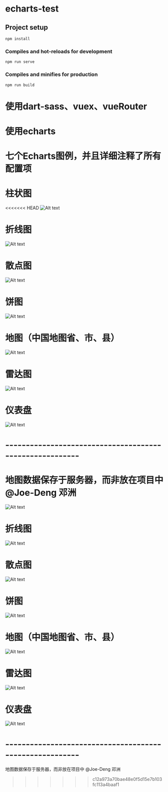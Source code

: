 # echarts-test

## Project setup
```
npm install
```

### Compiles and hot-reloads for development
```
npm run serve
```

### Compiles and minifies for production
```
npm run build
```


# 使用dart-sass、vuex、vueRouter
# 使用echarts


# 七个Echarts图例，并且详细注释了所有配置项
# 柱状图
<<<<<<< HEAD
![Alt text](./static/Bar.png)

# 折线图
![Alt text](./static/Line.png)

# 散点图
![Alt text](./static/Scatter.png)

# 饼图
![Alt text](./static/Pie.png)

# 地图（中国地图省、市、县）
![Alt text](./static/Map.png)

# 雷达图
![Alt text](./static/Radar.png)

# 仪表盘
![Alt text](./static/Gauge.png)

# --------------------------------------------------------
地图数据保存于服务器，而非放在项目中
@Joe-Deng 邓洲
=======
![Alt text]('static/Bar.png')

# 折线图
![Alt text]('./static/Line.png')

# 散点图
![Alt text]('./static/Scatter.png')

# 饼图
![Alt text]('./static/Pie.png')

# 地图（中国地图省、市、县）
![Alt text]('./static/Map.png')

# 雷达图
![Alt text]('./static/Radar.png')

# 仪表盘
![Alt text]('./static/Gauge.png')

# --------------------------------------------------------
地图数据保存于服务器，而非放在项目中
@Joe-Deng 邓洲
>>>>>>> c12a973a70bae48e0f5d15e7b103fc113a4baaf1
